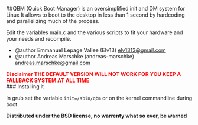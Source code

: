 ##QBM (Quick Boot Manager) is an oversimplified init and DM system for Linux
 It allows to boot to the desktop in less than 1 second by hardcoding and
 parallelizing much of the process.

 Edit the variables main.c and the various scripts to fit your hardware and
 your needs and recompile.

- @author Emmanuel Lepage Vallee (Elv13) <elv1313@gmail.com>
- @author Andreas Marschke (andreas-marschke) <andreas.marschke@gmail.com>

<div style="color: red; font-weight: bold;">
 Disclaimer
 THE DEFAULT VERSION WILL NOT WORK FOR YOU KEEP A FALLBACK SYSTEM AT ALL TIME
</div>
### Installing it

In grub set the variable `init=/sbin/qbm` or on the kernel commandline during boot

**Distributed under the BSD license, no warrenty what so ever, be warned**
